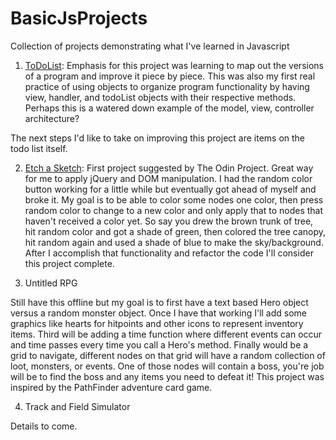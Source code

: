 # BasicJsProjects

Collection of projects demonstrating what I've learned in Javascript


1. <a href="http://htmlpreview.github.io/?https://github.com/zStaticShockz/BasicJsProjects/blob/master/TodoList/todolist.html">ToDoList</a>:
Emphasis for this project was learning to map out the versions of a program and improve it piece by piece. This was also my first real practice of using objects to organize program functionality by having view, handler, and todoList objects with their respective methods. Perhaps this is a watered down example of the model, view, controller architecture?

The next steps I'd like to take on improving this project are items on the todo list itself.

2. <a href="https://codepen.io/zStaticShockz/full/bqmKMg/">Etch a Sketch</a>:
First project suggested by The Odin Project. Great way for me to apply jQuery and DOM manipulation. I had the random color button working for a little while but eventually got ahead of myself and broke it. My goal is to be able to color some nodes one color, then press random color to change to a new color and only apply that to nodes that haven't received a color yet. So say you drew the brown trunk of tree, hit random color and got a shade of green, then colored the tree canopy, hit random again and used a shade of blue to make the sky/background. After I accomplish that functionality and refactor the code I'll consider this project complete.

3. Untitled RPG

Still have this offline but my goal is to first have a text based Hero object versus a random monster object. Once I have that working I'll add some graphics like hearts for hitpoints and other icons to represent inventory items. Third will be adding a time function where different events can occur and time passes every time you call a Hero's method. Finally would be a grid to navigate, different nodes on that grid will have a random collection of loot, monsters, or events. One of those nodes will contain a boss, you're job will be to find the boss and any items you need to defeat it! This project was inspired by the PathFinder adventure card game.

4. Track and Field Simulator

Details to come.
